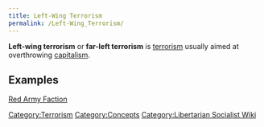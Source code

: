 ```yaml
---
title: Left-Wing Terrorism
permalink: /Left-Wing_Terrorism/
---
```


**Left-wing terrorism** or **far-left terrorism** is
[terrorism](terrorism.md "wikilink") usually aimed at overthrowing
[capitalism](capitalism.md "wikilink").

## Examples

[Red Army Faction](Red_Army_Faction.md "wikilink")

[Category:Terrorism](Category:Terrorism.md "wikilink")
[Category:Concepts](Category:Concepts.md "wikilink") [Category:Libertarian
Socialist Wiki](Category:Libertarian_Socialist_Wiki.md "wikilink")